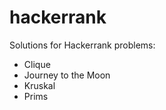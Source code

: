 # hackerrank
Solutions for Hackerrank problems:
 - Clique
 - Journey to the Moon
 - Kruskal
 - Prims

